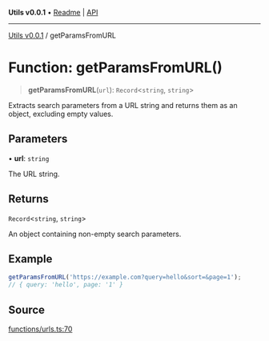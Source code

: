 **Utils v0.0.1** • [Readme](../README.md) \| [API](../globals.md)

***

[Utils v0.0.1](../README.md) / getParamsFromURL

# Function: getParamsFromURL()

> **getParamsFromURL**(`url`): `Record`\<`string`, `string`\>

Extracts search parameters from a URL string and returns them as an object, excluding empty values.

## Parameters

• **url**: `string`

The URL string.

## Returns

`Record`\<`string`, `string`\>

An object containing non-empty search parameters.

## Example

```ts
getParamsFromURL('https://example.com?query=hello&sort=&page=1');
// { query: 'hello', page: '1' }
```

## Source

[functions/urls.ts:70](https://github.com/bucharitesh/octopop/blob/2bf71a1/packages/utils/src/functions/urls.ts#L70)

